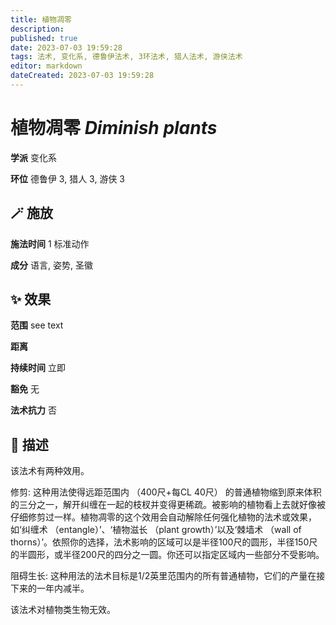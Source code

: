 ```yaml
---
title: 植物凋零
description: 
published: true
date: 2023-07-03 19:59:28
tags: 法术, 变化系, 德鲁伊法术, 3环法术, 猎人法术, 游侠法术
editor: markdown
dateCreated: 2023-07-03 19:59:28
---
```


# **植物凋零** *Diminish plants*

**学派** 变化系 

**环位** 德鲁伊 3, 猎人 3, 游侠 3

## 🪄 施放

**施法时间** 1 标准动作

**成分** 语言, 姿势, 圣徽

## ✨ 效果  

**范围** see text

**距离**   

**持续时间** 立即 

**豁免** 无

**法术抗力** 否

## 📖 描述

该法术有两种效用。

修剪: 这种用法使得远距范围内 （400尺+每CL 40尺） 的普通植物缩到原来体积的三分之一，解开纠缠在一起的枝杈并变得更稀疏。被影响的植物看上去就好像被仔细修剪过一样。植物凋零的这个效用会自动解除任何强化植物的法术或效果，如‘纠缠术 （entangle）’、‘植物滋长 （plant growth）’以及‘棘墙术 （wall of thorns）’。依照你的选择，法术影响的区域可以是半径100尺的圆形，半径150尺的半圆形，或半径200尺的四分之一圆。你还可以指定区域内一些部分不受影响。

阻碍生长: 这种用法的法术目标是1/2英里范围内的所有普通植物，它们的产量在接下来的一年内减半。

该法术对植物类生物无效。
    